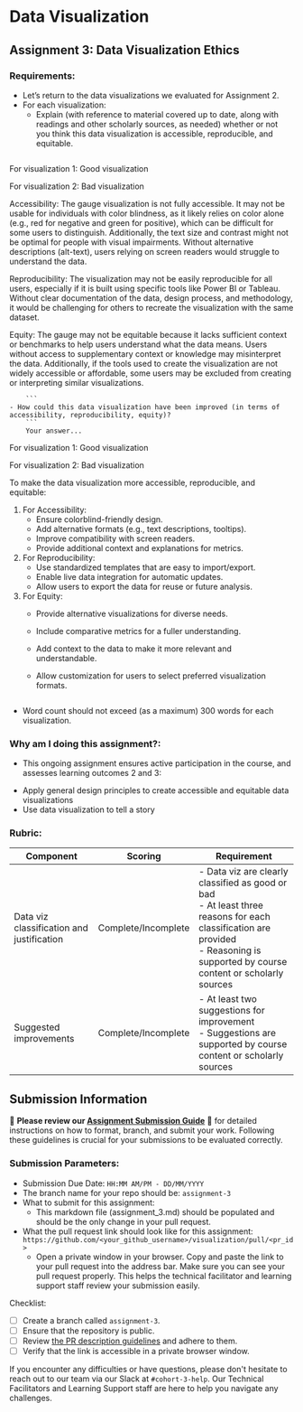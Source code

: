# Data Visualization

## Assignment 3: Data Visualization Ethics

### Requirements:
- Let’s return to the data visualizations we evaluated for Assignment 2.  
- For each visualization: 
    - Explain (with reference to material covered up to date, along with readings and other scholarly sources, as needed) whether or not you think this data visualization is accessible, reproducible, and equitable. 
        ```
For visualization 1: Good visualization



For visualization 2: Bad visualization

Accessibility:
The gauge visualization is not fully accessible. It may not be usable for individuals with color blindness, as it likely relies on color alone (e.g., red for negative and green for positive), which can be difficult for some users to distinguish. Additionally, the text size and contrast might not be optimal for people with visual impairments. Without alternative descriptions (alt-text), users relying on screen readers would struggle to understand the data.

Reproducibility:
The visualization may not be easily reproducible for all users, especially if it is built using specific tools like Power BI or Tableau. Without clear documentation of the data, design process, and methodology, it would be challenging for others to recreate the visualization with the same dataset.

Equity:
The gauge may not be equitable because it lacks sufficient context or benchmarks to help users understand what the data means. Users without access to supplementary context or knowledge may misinterpret the data. Additionally, if the tools used to create the visualization are not widely accessible or affordable, some users may be excluded from creating or interpreting similar visualizations.








        ```
    - How could this data visualization have been improved (in terms of accessibility, reproducibility, equity)?  
        ```
        Your answer...
For visualization 1: Good visualization


        
For visualization 2: Bad visualization
        
To make the data visualization more accessible, reproducible, and equitable:
1.	For Accessibility:
    - Ensure colorblind-friendly design.
    - Add alternative formats (e.g., text descriptions, tooltips).
    - Improve compatibility with screen readers.
    - Provide additional context and explanations for metrics.
2.	For Reproducibility:
    - Use standardized templates that are easy to import/export.
    - Enable live data integration for automatic updates.
    - Allow users to export the data for reuse or future analysis.
3.	For Equity:
     - Provide alternative visualizations for diverse needs.
     - Include comparative metrics for a fuller understanding.
     - Add context to the data to make it more relevant and understandable.
     - Allow customization for users to select preferred visualization formats.

        ```

- Word count should not exceed (as a maximum) 300 words for each visualization. 

### Why am I doing this assignment?:
- This ongoing assignment ensures active participation in the course, and assesses learning outcomes 2 and 3:  
* Apply general design principles to create accessible and equitable data visualizations
* Use data visualization to tell a story

### Rubric:
| Component               | Scoring   | Requirement                                                 |
|-------------------------|-----------|-------------------------------------------------------------|
| Data viz classification and justification | Complete/Incomplete | - Data viz are clearly classified as good or bad<br />- At least three reasons for each classification are provided<br />- Reasoning is supported by course content or scholarly sources |
| Suggested improvements  | Complete/Incomplete | - At least two suggestions for improvement<br />- Suggestions are supported by course content or scholarly sources |

## Submission Information

🚨 **Please review our [Assignment Submission Guide](https://github.com/UofT-DSI/onboarding/blob/main/onboarding_documents/submissions.md)** 🚨 for detailed instructions on how to format, branch, and submit your work. Following these guidelines is crucial for your submissions to be evaluated correctly.

### Submission Parameters:
* Submission Due Date: `HH:MM AM/PM - DD/MM/YYYY`
* The branch name for your repo should be: `assignment-3`
* What to submit for this assignment:
    * This markdown file (assignment_3.md) should be populated and should be the only change in your pull request.
* What the pull request link should look like for this assignment: `https://github.com/<your_github_username>/visualization/pull/<pr_id>`
    * Open a private window in your browser. Copy and paste the link to your pull request into the address bar. Make sure you can see your pull request properly. This helps the technical facilitator and learning support staff review your submission easily.

Checklist:
- [ ] Create a branch called `assignment-3`.
- [ ] Ensure that the repository is public.
- [ ] Review [the PR description guidelines](https://github.com/UofT-DSI/onboarding/blob/main/onboarding_documents/submissions.md#guidelines-for-pull-request-descriptions) and adhere to them.
- [ ] Verify that the link is accessible in a private browser window.

If you encounter any difficulties or have questions, please don't hesitate to reach out to our team via our Slack at `#cohort-3-help`. Our Technical Facilitators and Learning Support staff are here to help you navigate any challenges.
